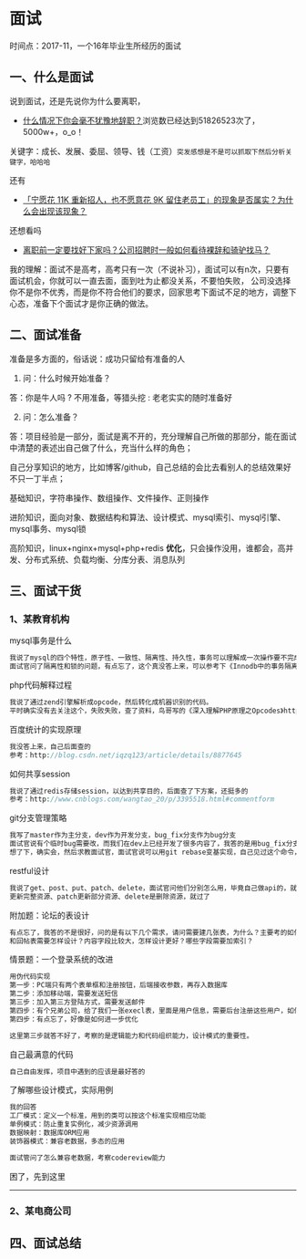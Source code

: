 # 面试

时间点：2017-11，一个16年毕业生所经历的面试

## 一、什么是面试

说到面试，还是先说你为什么要离职，
- [什么情况下你会毫不犹豫地辞职？][1]浏览数已经达到51826523次了，5000w+，o_o！

关键字：成长、发展、委屈、领导、钱（工资）`突发感想是不是可以抓取下然后分析关键字，哈哈哈`

还有
- [「宁愿花 11K 重新招人，也不愿意花 9K 留住老员工」的现象是否属实？为什么会出现该现象？][2]

还想看吗
- [离职前一定要找好下家吗？公司招聘时一般如何看待裸辞和骑驴找马？][3]

我的理解：面试不是高考，高考只有一次（不说补习），面试可以有n次，只要有面试机会，你就可以一直去面，面到吐为止都没关系，不要怕失败，
公司没选择你不是你不优秀，而是你不符合他们的要求，回家思考下面试不足的地方，调整下心态，准备下个面试才是你正确的做法。

## 二、面试准备

准备是多方面的，俗话说：成功只留给有准备的人

1. 问：什么时候开始准备？

答：你是牛人吗 ? 不用准备，等猎头挖 : 老老实实的随时准备好   

2. 问：怎么准备？

答：项目经验是一部分，面试是离不开的，充分理解自己所做的那部分，能在面试中清楚的表述出自己做了什么，充当什么样的角色；

自己分享知识的地方，比如博客/github，自己总结的会比去看别人的总结效果好不只一丁半点；

基础知识，字符串操作、数组操作、文件操作、正则操作

进阶知识，面向对象、数据结构和算法、设计模式、mysql索引、mysql引擎、mysql事务、mysql锁

高阶知识，linux+nginx+mysql+php+redis **优化**，只会操作没用，谁都会，高并发、分布式系统、负载均衡、分库分表、消息队列

## 三、面试干货

### 1、某教育机构

mysql事务是什么

```php
我说了mysql的四个特性，原子性、一致性、隔离性、持久性，事务可以理解成一次操作要不完成要不失败。
面试官问了隔离性和锁的问题，有点忘了，这个真没答上来，可以参考下《Innodb中的事务隔离级别和锁的关系》https://tech.meituan.com/innodb-lock.html
```

php代码解释过程

```php
我说了通过zend引擎解析成opcode，然后转化成机器识别的代码。
平时确实没有去关注这个，失败失败，查了资料，鸟哥写的《深入理解PHP原理之Opcodes》http://www.laruence.com/2008/06/18/221.html
```

百度统计的实现原理

```php
我没答上来，自己后面查的
参考：http://blog.csdn.net/iqzq123/article/details/8877645
```

如何共享session

```php
我说了通过redis存储session，以达到共享目的，后面查了下方案，还挺多的
参考：http://www.cnblogs.com/wangtao_20/p/3395518.html#commentform
```

git分支管理策略

```php
我写了master作为主分支，dev作为开发分支，bug_fix分支作为bug分支
面试官说有个临时bug需要改，而我们在dev上已经开发了很多内容了，我答的是用bug_fix分支拉master代码，再合回去，面试官说dev怎么办，改了相同的模块会冲突
想了下，确实会，然后求教面试官，面试官说可以用git rebase变基实现，自己见过这个命令，但是没用过，尴尬
```
restful设计

```php
我说了get、post、put、patch、delete，面试官问他们分别怎么用，毕竟自己做api的，就回答了get是从服务器取资源、post是新建资源、put是
更新完整资源、patch更新部分资源、delete是删除资源，就过了
```

附加题：论坛的表设计

```php
有点忘了，我答的不是很好，问的是有以下几个需求，请问需要建几张表，为什么？主要考的如何合理的设计表，比如用户登录信息表可以怎样设计？发帖表
和回帖表需要怎样设计？内容字段比较大，怎样设计更好？哪些字段需要加索引？
```

情景题：一个登录系统的改进

```php
用伪代码实现
第一步：PC端只有两个表单框和注册按钮，后端接收参数，再存入数据库
第二步：添加移动端，需要发送短信
第三步：加入第三方登陆方式，需要发送邮件
第四步：有个兄弟公司，给了我们一张execl表，里面是用户信息，需要后台注册这些用户，如何修改现有的代码
第四步：有点忘了，好像是如何进一步优化

这里第三步就答不好了，考察的是逻辑能力和代码组织能力，设计模式的重要性。
```

自己最满意的代码
```php
自己自由发挥，项目中遇到的应该是最好答的
```

了解哪些设计模式，实际用例
```php
我的回答
工厂模式：定义一个标准，用到的类可以按这个标准实现相应功能
单例模式：防止重复实例化，减少资源调用
数据映射：数据库ORM应用
装饰器模式：兼容老数据，多态的应用

面试管问了怎么兼容老数据，考察codereview能力
```

困了，先到这里

---

### 2、某电商公司




## 四、面试总结


[1]:https://www.zhihu.com/question/50056807
[2]:https://www.zhihu.com/question/63878469
[3]:https://www.zhihu.com/question/20029279